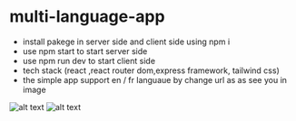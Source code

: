 # multi-language-app


* install pakege in server side and client side using npm i 
* use npm start to start server side 
* use npm run dev to start client side 
* tech stack (react ,react router dom,express framework, tailwind css)
* the simple app support en / fr languaue by change url as as see you in image

![alt text](https://drive.google.com/uc?id=1QKHhoUfCxMsOqqJeJtmixu9Iu2Or0ls5)
![alt text](https://drive.google.com/uc?id=1n6ID4BAIn0NOb07nllsw5PHiRJNqa5gS)
